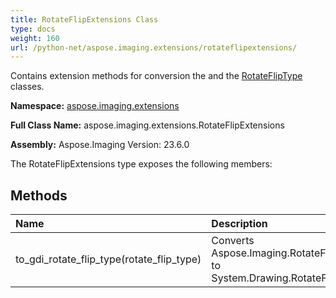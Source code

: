 ```yaml
---
title: RotateFlipExtensions Class
type: docs
weight: 160
url: /python-net/aspose.imaging.extensions/rotateflipextensions/
---
```


Contains extension methods for conversion the  and the [RotateFlipType](/imaging/python-net/aspose.imaging/rotatefliptype/) classes.

**Namespace:** [aspose.imaging.extensions](/imaging/python-net/aspose.imaging.extensions/)

**Full Class Name:** aspose.imaging.extensions.RotateFlipExtensions

**Assembly:**  Aspose.Imaging Version: 23.6.0

The RotateFlipExtensions type exposes the following members:
## **Methods**
|**Name**|**Description**|
| :- | :- |
|to_gdi_rotate_flip_type(rotate_flip_type)|Converts Aspose.Imaging.RotateFlipType to System.Drawing.RotateFlipType.|
